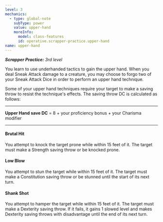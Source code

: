 ```yaml
---
level: 3
mechanics:
  - type: global-note
    subType: power
    value: upper-hand
    moreInfo:
      model: class-features
      id: operative.scrapper-practice.upper-hand
name: upper-hand
---
```

_**Scrapper Practice:** 3rd level_
You learn to use underhanded tactics to gain the upper hand. When you deal Sneak Attack damage to a creature, you may choose to forgo two of your Sneak Attack Dice in order to perform an upper hand technique.
Some of your upper hand techniques require your target to make a saving throw to resist the technique's effects. The saving throw DC is calculated as follows: 
___
**Upper Hand save DC** = 8 + your proficiency bonus + your Charisma modifier
___
#### Brutal Hit
You attempt to knock the target prone while within 15 feet of it. The target must make a Strength saving throw or be knocked prone.
#### Low Blow
You attempt to stun the target while within 15 feet of it. The target must make a Constitution saving throw or be stunned until the start of its next turn.
#### Shank Shot
You attempt to hamper the target while within 15 feet of it. The target must make a Dexterity saving throw. If it fails, it gains 1 slowed level and makes Dexterity saving throws with disadvantage until the end of its next turn.